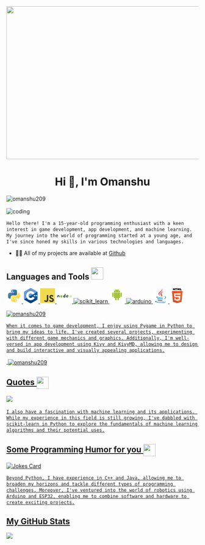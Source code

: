 <img src="https://github.com/Omanshu209/Omanshu209/assets/114089324/d8998bd3-13d6-4ce3-9b8c-9ad34c7990a2" width="1000" height="400" />

<h1 align="center">Hi 👋, I'm Omanshu</h1>

<p align="left"> <img src="https://komarev.com/ghpvc/?username=omanshu209&label=Profile%20views&color=0e75b6&style=flat" alt="omanshu209" /> </p>
<img align="center" alt="coding" width="450" src="https://media.tenor.com/FpaDM99g9BUAAAAC/courage-the-cowardly-dog-coding.gif">

```
Hello there! I'm a 15-year-old programming enthusiast with a keen interest in game development, app development, and machine learning. My journey into the world of programming started at a young age, and I've since honed my skills in various technologies and languages.
```

- 👨‍💻 All of my projects are available at [Github](https://www.github.com/Omanshu209)

<h2 align="left">Languages and Tools  <img src = "https://raw.githubusercontent.com/rahulbanerjee26/githubProfileReadmeGenerator/main/gifs/code.gif" width = 32px height=32px></h2>
<p align="left"> <a href="https://www.python.org" target="_blank" rel="noreferrer"> <img src="https://raw.githubusercontent.com/devicons/devicon/master/icons/python/python-original.svg" alt="python" width="40" height="40"/> </a><a href="https://www.w3schools.com/cpp/" target="_blank" rel="noreferrer"> <img src="https://raw.githubusercontent.com/devicons/devicon/master/icons/cplusplus/cplusplus-original.svg" alt="cplusplus" width="40" height="40"/> </a> <a href="https://developer.mozilla.org/en-US/docs/Web/JavaScript" target="_blank" rel="noreferrer"> <img src="https://raw.githubusercontent.com/devicons/devicon/master/icons/javascript/javascript-original.svg" alt="javascript" width="40" height="40"/> </a> <a href="https://nodejs.org" target="_blank" rel="noreferrer"> <img src="https://raw.githubusercontent.com/devicons/devicon/master/icons/nodejs/nodejs-original-wordmark.svg" alt="nodejs" width="40" height="40"/> </a> <a href="https://scikit-learn.org/" target="_blank" rel="noreferrer"> <img src="https://upload.wikimedia.org/wikipedia/commons/0/05/Scikit_learn_logo_small.svg" alt="scikit_learn" width="40" height="40"/> </a><a href="https://developer.android.com" target="_blank" rel="noreferrer"> <img src="https://raw.githubusercontent.com/devicons/devicon/master/icons/android/android-original-wordmark.svg" alt="android" width="40" height="40"/> </a><a href="https://www.arduino.cc/" target="_blank" rel="noreferrer"> <img src="https://cdn.worldvectorlogo.com/logos/arduino-1.svg" alt="arduino" width="40" height="40"/> </a><a href="https://www.java.com" target="_blank" rel="noreferrer"> <img src="https://raw.githubusercontent.com/devicons/devicon/master/icons/java/java-original.svg" alt="java" width="40" height="40"/> </a> <a href="https://www.w3.org/html/" target="_blank" rel="noreferrer"> <img src="https://raw.githubusercontent.com/devicons/devicon/master/icons/html5/html5-original-wordmark.svg" alt="html5" width="40" height="40"/> </p>
<!--<<p align="left">• Python<br>• C++<br>• Arduino<br>• Java<br>• JavaScript<br>• NodeJS<br>• HTML</p>-->

<p><img align="center" src="https://github-readme-stats.vercel.app/api/top-langs?username=omanshu209&show_icons=true&theme=radical&locale=en&layout=compact&langs_count=15" alt="omanshu209" /></p>

```
When it comes to game development, I enjoy using Pygame in Python to bring my ideas to life. I've created several projects, experimenting with different game mechanics and graphics. Additionally, I'm well-versed in app development using Kivy and KivyMD, allowing me to design and build interactive and visually appealing applications.
```
<p>&nbsp;<img align="center" src="https://github-readme-stats.vercel.app/api?username=omanshu209&show_icons=true&theme=dracula&locale=en" alt="omanshu209" /></p>

<h2> Quotes <img align ='center' src='https://raw.githubusercontent.com/rahulbanerjee26/githubProfileReadmeGenerator/main/gifs/winkFace.gif' width = '32px' height= '32px'></h2>

![](https://quotes-github-readme.vercel.app/api?type=vetical&theme=tokyonight)

```
I also have a fascination with machine learning and its applications. While my experience in this field is still growing, I've dabbled with scikit-learn in Python to explore the fundamentals of machine learning algorithms and their potential uses.
```

<!--<img src="https://rm.up.railway.app/" width="512px"/>-->
<h2> Some Programming Humor for you <img align ='center' src='https://raw.githubusercontent.com/rahulbanerjee26/githubProfileReadmeGenerator/main/gifs/winkFace.gif' width = '32px' height= '32px'></h2>

![Jokes Card](https://readme-jokes.vercel.app/api?theme=default)
```
Beyond Python, I have experience in C++ and Java, allowing me to broaden my horizons and tackle different types of programming challenges. Moreover, I've ventured into the world of robotics using Arduino and ESP32, enabling me to combine software and hardware to create exciting projects.
```
## My GitHub Stats

<a href="http://www.github.com/Omanshu209"><img src="https://github-readme-streak-stats.herokuapp.com/?user=Omanshu209&stroke=ffffff&background=1c1917&ring=0891b2&fire=0891b2&currStreakNum=ffffff&currStreakLabel=0891b2&sideNums=ffffff&sideLabels=ffffff&dates=ffffff&hide_border=true" /></a>
